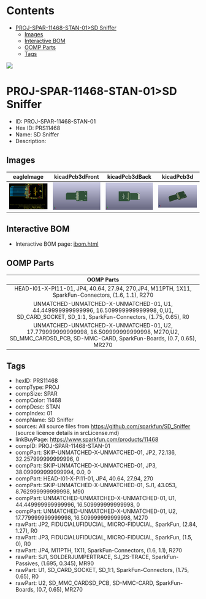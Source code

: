 



Contents
========

* [PROJ-SPAR-11468-STAN-01>SD Sniffer](#proj-spar-11468-stan-01sd-sniffer)
	* [Images](#images)
	* [Interactive BOM](#interactive-bom)
	* [OOMP Parts](#oomp-parts)
	* [Tags](#tags)
  
![][im]
# PROJ-SPAR-11468-STAN-01>SD Sniffer

- ID: PROJ-SPAR-11468-STAN-01
- Hex ID: PRS11468
- Name: SD Sniffer
- Description: 

## Images
  
  

|eagleImage|kicadPcb3dFront|kicadPcb3dBack|kicadPcb3d|
| :---: | :---: | :---: | :---: |
|[![eagleImage](eagleImage_140.png)](eagleImage_600.png)|[![kicadPcb3dFront](kicadPcb3dFront_140.png)](kicadPcb3dFront_600.png)|[![kicadPcb3dBack](kicadPcb3dBack_140.png)](kicadPcb3dBack_600.png)|[![kicadPcb3d](kicadPcb3d_140.png)](kicadPcb3d_600.png)|

## Interactive BOM

- Interactive BOM page: [ibom.html](kicad/bom/ibom.html)

## OOMP Parts
  

|OOMP Parts|
| :---: |
|HEAD-I01-X-PI11-01, JP4, 40.64, 27.94, 270,JP4, M11PTH, 1X11, SparkFun-Connectors, (1.6, 1.1), R270|
|UNMATCHED-UNMATCHED-X-UNMATCHED-01, U1, 44.449999999999996, 16.509999999999998, 0,U1, SD_CARD_SOCKET, SD_1:1, SparkFun-Connectors, (1.75, 0.65), R0|
|UNMATCHED-UNMATCHED-X-UNMATCHED-01, U2, 17.779999999999998, 16.509999999999998, M270,U2, SD_MMC_CARDSD_PCB, SD-MMC-CARD, SparkFun-Boards, (0.7, 0.65), MR270|

## Tags

- hexID: PRS11468
- oompType: PROJ
- oompSize: SPAR
- oompColor: 11468
- oompDesc: STAN
- oompIndex: 01
- oompName: SD Sniffer
- sources: All source files from https://github.com/sparkfun/SD_Sniffer (source licence details in srcLicense.md)
- linkBuyPage: https://www.sparkfun.com/products/11468
- oompID: PROJ-SPAR-11468-STAN-01
- oompPart: SKIP-UNMATCHED-X-UNMATCHED-01, JP2, 72.136, 32.257999999999996, 0
- oompPart: SKIP-UNMATCHED-X-UNMATCHED-01, JP3, 38.099999999999994, 0.0, 0
- oompPart: HEAD-I01-X-PI11-01, JP4, 40.64, 27.94, 270
- oompPart: SKIP-UNMATCHED-X-UNMATCHED-01, SJ1, 43.053, 8.762999999999998, M90
- oompPart: UNMATCHED-UNMATCHED-X-UNMATCHED-01, U1, 44.449999999999996, 16.509999999999998, 0
- oompPart: UNMATCHED-UNMATCHED-X-UNMATCHED-01, U2, 17.779999999999998, 16.509999999999998, M270
- rawPart: JP2, FIDUCIALUFIDUCIAL, MICRO-FIDUCIAL, SparkFun, (2.84, 1.27), R0
- rawPart: JP3, FIDUCIALUFIDUCIAL, MICRO-FIDUCIAL, SparkFun, (1.5, 0), R0
- rawPart: JP4, M11PTH, 1X11, SparkFun-Connectors, (1.6, 1.1), R270
- rawPart: SJ1, SOLDERJUMPERTRACE, SJ_2S-TRACE, SparkFun-Passives, (1.695, 0.345), MR90
- rawPart: U1, SD_CARD_SOCKET, SD_1:1, SparkFun-Connectors, (1.75, 0.65), R0
- rawPart: U2, SD_MMC_CARDSD_PCB, SD-MMC-CARD, SparkFun-Boards, (0.7, 0.65), MR270



[im]: kicadPcb3d_450.png
